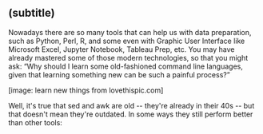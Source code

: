 ## (subtitle)
Nowadays there are so many tools that can help us with data preparation, such as Python, Perl, R,
and some even with Graphic User Interface like Microsoft Excel, Jupyter Notebook, Tableau Prep, etc. 
You may have already mastered some of those modern technologies, so that you might ask: “Why should I learn some old-fashioned command line languages, given that learning something new can be such a painful process?”

[image: learn new things from lovethispic.com]

Well, it's true that sed and awk are old -- they're already in their 40s -- but that doesn't mean they're outdated. In some ways they still perform better than other tools: